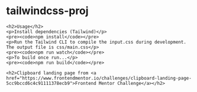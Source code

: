 <h1>tailwindcss-proj</h1>

    <h2>Usage</h2>
    <p>Install dependencies (Tailwind)</p>
    <pre><code>npm install</code></pre>
    <p>Run the Tailwind CLI to compile the input.css during development. The output file is css/main.css</p>
    <pre><code>npm run watch</code></pre>
    <p>To build once run...</p>
    <pre><code>npm run build</code></pre>

    <h2>Clipboard landing page from <a href="https://www.frontendmentor.io/challenges/clipboard-landing-page-5cc9bccd6c4c91111378ecb9">Frontend Mentor Challenge</a></h2>
